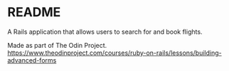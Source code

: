 # README

A Rails application that allows users to search for and book flights. 

Made as part of The Odin Project. https://www.theodinproject.com/courses/ruby-on-rails/lessons/building-advanced-forms
